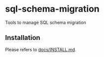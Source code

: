 sql-schema-migration
====================

Tools to manage SQL schema migration

Installation
------------

Please refers to [docs/INSTALL.md](docs/INSTALL.md).
